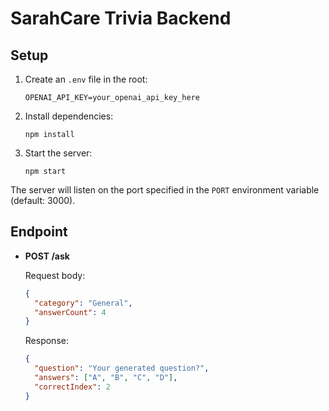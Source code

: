 # SarahCare Trivia Backend

## Setup

1. Create an `.env` file in the root:
   ```
   OPENAI_API_KEY=your_openai_api_key_here
   ```

2. Install dependencies:
   ```
   npm install
   ```

3. Start the server:
   ```
   npm start
   ```

The server will listen on the port specified in the `PORT` environment variable (default: 3000).

## Endpoint

- **POST /ask**

  Request body:
  ```json
  {
    "category": "General",
    "answerCount": 4
  }
  ```

  Response:
  ```json
  {
    "question": "Your generated question?",
    "answers": ["A", "B", "C", "D"],
    "correctIndex": 2
  }
  ```

